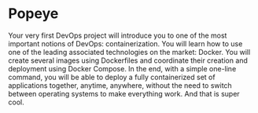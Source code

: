 # Popeye
Your very first DevOps project will introduce you to one of the most important notions of DevOps: containerization. You will learn how to use one of the leading associated technologies on the market: Docker. You will create several images using Dockerfiles and coordinate their creation and deployment using Docker Compose. In the end, with a simple one-line command, you will be able to deploy a fully containerized set of applications together, anytime, anywhere, without the need to switch between operating systems to make everything work. And that is super cool.
